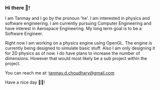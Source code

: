 ### Hi there 👋!

I am Tanmay and I go by the pronoun 'he'. I am interested in physics and software engineering. I am currently pursuing Computer Engineering and have interest in Aerospace Engineering. My long term goal is to be a Software Engineer.

Right now I am working on a physics engine using OpenGL. The engine is currently being designed to simulate basic stuff. Also I am only designing it for 2D physics as of now. I do have plans to increase the number of dimensions. However that would most likely be a sub project within the project.

You can reach me at: tanmay.d.choudhary@gmail.com

Have a nice day 🌻😄!

<!--
**Tanmay-R-Choudhary/Tanmay-R-Choudhary** is a ✨ _special_ ✨ repository because its `README.md` (this file) appears on your GitHub profile.

Here are some ideas to get you started:

- 🔭 I’m currently working on ...
- 🌱 I’m currently learning ...
- 👯 I’m looking to collaborate on ...
- 🤔 I’m looking for help with ...
- 💬 Ask me about ...
- 📫 How to reach me: ...
- 😄 Pronouns: ...
- ⚡ Fun fact: ...
-->
